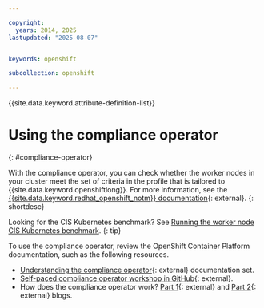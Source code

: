 ```yaml
---

copyright:
  years: 2014, 2025
lastupdated: "2025-08-07"


keywords: openshift

subcollection: openshift

---
```



{{site.data.keyword.attribute-definition-list}}





# Using the compliance operator
{: #compliance-operator}

With the compliance operator, you can check whether the worker nodes in your cluster meet the set of criteria in the profile that is tailored to {{site.data.keyword.openshiftlong}}. For more information, see the [{{site.data.keyword.redhat_openshift_notm}} documentation](https://docs.openshift.com/container-platform/4.18/security/compliance_operator/co-concepts/compliance-operator-understanding.html){: external}.
{: shortdesc}


Looking for the CIS Kubernetes benchmark? See [Running the worker node CIS Kubernetes benchmark](/docs/openshift?topic=openshift-cis-benchmark#cis-worker-test).
{: tip}



To use the compliance operator, review the OpenShift Container Platform documentation, such as the following resources.
- [Understanding the compliance operator](https://docs.openshift.com/container-platform/4.18/security/compliance_operator/co-concepts/compliance-operator-understanding.html){: external} documentation set.
- [Self-paced compliance operator workshop in GitHub](https://github.com/openshift/compliance-operator/tree/master/doc/tutorials){: external}.
- How does the compliance operator work? [Part 1](https://www.redhat.com/en/blog/how-does-compliance-operator-work-for-openshift-part-1){: external} and [Part 2](https://www.redhat.com/en/blog/how-does-compliance-operator-work-for-openshift-part-2){: external} blogs.
